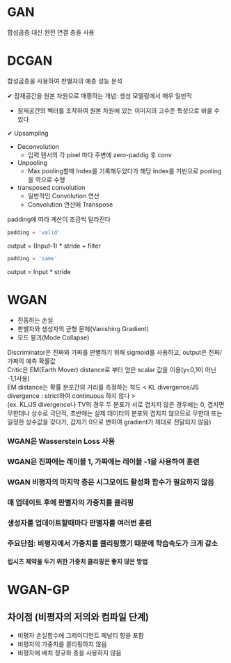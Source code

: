 # GAN
합성곱층 대신 완전 연결 층을 사용

# DCGAN
합성곱층을 사용하여 판별자의 예층 성능 분석

✔ 잠재공간을 원본 차원으로 매핑하는 개념: 생성 모델링에서 매우 일반적  
- 잠재공간의 벡터를 조작하여 원본 차원에 있는 이미지의 고수준 특성으로 바꿀 수 있다

✔ Upsampling
- Deconvolution
  - 입력 텐서의 각 pixel 마다 주변에 zero-paddig 후 conv
- Unpooling
  - Max pooling할때 Index를 기록해두었다가 해당 Index를 기반으로 pooling을 역으로 수행  
- transposed convolution
  - 일반적인 Convolution 연산
  - Convolution 연산에 Transpose  

padding에 따라 계산이 조금씩 달라진다  

```python
padding = 'valid'
```
output = (Input-1) * stride + filter

```python
padding = 'same'
```
output = Input * stride

# WGAN
- 진동하는 손실
- 판별자와 생성자의 균형 문제(Vanishing Gradient)
- 모드 붕괴(Mode Collapse)

Discriminator은 진짜와 가짜를 판별하기 위해 sigmoid를 사용하고, output은 진짜/가짜의 예측 확률값  
Critic은 EM(Earth Mover) distance로 부터 얻은 scalar 값을 이용(y=0,1이 아닌 -1,1사용)    
EM distance는 확률 분포간의 거리를 측정하는 척도 < KL divergence/JS divergence : strict하여 continuous 하지 않다 >  
(ex. KL/JS divergence나 TV의 경우 두 분포가 서로 겹치지 않은 경우에는 0, 겹치면 무한대나 상수로 극단적, 초반에는 실제 데이터의 분포와 겹치지 않으므로 무한대 또는 일정한 상수값을 갖다가, 갑자기 0으로 변하여 gradient가 제대로 전달되지 않음)
### WGAN은 Wasserstein Loss 사용
### WGAN은 진짜에는 레이블 1, 가짜에는 레이블 -1을 사용하여 훈련
### WGAN 비평자의 마지막 층은 시그모이드 활성화 함수가 필요하지 않음
### 매 업데이트 후에 판별자의 가중치를 클리핑
### 생성자를 업데이트할때마다 판별자를 여러번 훈련
### 주요단점: 비평자에서 가중치를 클리핑했기 때문에 학습속도가 크게 감소
#### 립시츠 제약을 두기 위한 가중치 클리핑은 좋지 않은 방법

# WGAN-GP
## 차이점 (비평자의 저의와 컴파일 단계)
- 비평자 손실함수에 그레이디언트 페널티 항을 포함
- 비평자의 가중치를 클리핑하지 않음
- 비평자에 배치 정규화 층을 사용하지 않음
